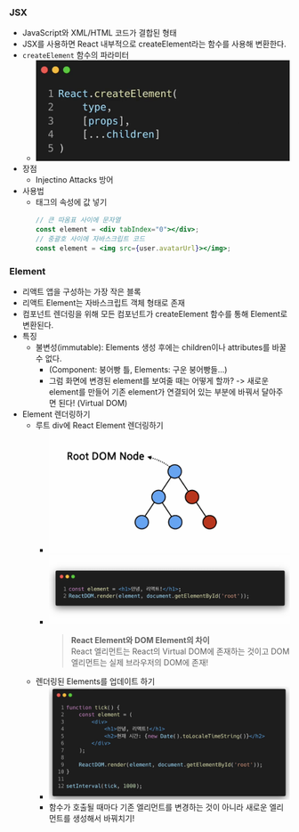 ### JSX

- JavaScript와 XML/HTML 코드가 결합된 형태
- JSX를 사용하면 React 내부적으로 createElement라는 함수를 사용해 변환한다.
- `createElement` 함수의 파라미터
  - ![alt text](image.png)
- 장점
  - Injectino Attacks 방어
- 사용법
  - 태그의 속성에 값 넣기
    ```jsx
    // 큰 따옴표 사이에 문자열
    const element = <div tabIndex="0"></div>;
    // 중괄호 사이에 자바스크립트 코드
    const element = <img src={user.avatarUrl}></img>;
    ```

### Element

- 리액트 앱을 구성하는 가장 작은 블록
- 리액트 Element는 자바스크립트 객체 형태로 존재
- 컴포넌트 렌더링을 위해 모든 컴포넌트가 createElement 함수를 통해 Element로 변환된다.
- 특징
  - 불변성(immutable): Elements 생성 후에는 children이나 attributes를 바꿀 수 없다.
    - (Component: 붕어빵 틀, Elements: 구운 붕어빵들...)
    - 그럼 화면에 변경된 element를 보여줄 때는 어떻게 할까?
      -> 새로운 element를 만들어 기존 element가 연결되어 있는 부분에 바꿔서 달아주면 된다! (Virtual DOM)
- Element 렌더링하기
  - 루트 div에 React Element 렌더링하기
    - ![alt text](image-1.png)
    - ![alt text](image-2.png)
      > **React Element와 DOM Element의 차이**
      > <br/>React 엘리먼트는 React의 Virtual DOM에 존재하는 것이고 DOM 엘리먼트는 실제 브라우저의 DOM에 존재!
  - 렌더링된 Elements를 업데이트 하기
    - ![alt text](image-3.png)
    - 함수가 호출될 때마다 기존 엘리먼트를 변경하는 것이 아니라 새로운 엘리먼트를 생성해서 바꿔치기!
